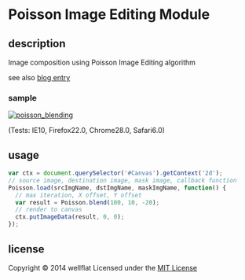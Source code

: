 # Poisson Image Editing Module

## description

Image composition using Poisson Image Editing algorithm

see also [blog entry][entry]

### sample
[![poisson_blending](https://raw.github.com/wiki/wellflat/imageprocessing-labs/images/poisson_blending.jpg)](http://rest-term.com/labs/html5/poisson.html)

(Tests: IE10, Firefox22.0, Chrome28.0, Safari6.0)

## usage

```js
var ctx = document.querySelector('#Canvas').getContext('2d');
// source image, destination image, mask image, callback function
Poisson.load(srcImgName, dstImgName, maskImgName, function() {
  // max iteration, X offset, Y offset
  var result = Poisson.blend(100, 10, -20);
  // render to canvas
  ctx.putImageData(result, 0, 0);
});
```

license
----------
Copyright &copy; 2014 wellflat Licensed under the [MIT License][MIT]

[MIT]: http://www.opensource.org/licenses/mit-license.php
[entry]: http://rest-term.com/archives/3066/
